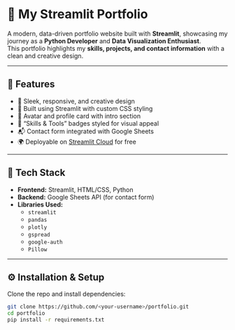 # 💼 My Streamlit Portfolio

A modern, data-driven portfolio website built with **Streamlit**, showcasing my journey as a **Python Developer** and **Data Visualization Enthusiast**.  
This portfolio highlights my **skills, projects, and contact information** with a clean and creative design.

---

## 🚀 Features

- 🎨 Sleek, responsive, and creative design  
- 🧠 Built using Streamlit with custom CSS styling  
- 👤 Avatar and profile card with intro section  
- 🧰 “Skills & Tools” badges styled for visual appeal  
- 📬 Contact form integrated with Google Sheets  
- 🌍 Deployable on [Streamlit Cloud](https://share.streamlit.io) for free  

---

## 🧩 Tech Stack

- **Frontend:** Streamlit, HTML/CSS, Python  
- **Backend:** Google Sheets API (for contact form)  
- **Libraries Used:**
  - `streamlit`
  - `pandas`
  - `plotly`
  - `gspread`
  - `google-auth`
  - `Pillow`

---

## ⚙️ Installation & Setup

Clone the repo and install dependencies:
```bash
git clone https://github.com/<your-username>/portfolio.git
cd portfolio
pip install -r requirements.txt
